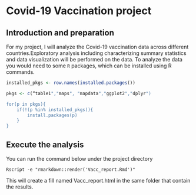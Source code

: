 
Covid-19 Vaccination project
 =====
 
Introduction and preparation
----

For my project, I will analyze the Covid-19 vaccination data across different countries.Exploratory analysis including characterizing summary statistics and data visualization will be performed on the data.
To analyze the data you would need to some `R` packages, which can be installed using R commands.

```R
installed_pkgs <- row.names(installed.packages())

pkgs <- c(“table1","maps", "mapdata","ggplot2","dplyr")

for(p in pkgs){
	if(!(p %in% installed_pkgs)){
		install.packages(p)
	}
}
```


Execute the analysis
------

You can run the command below under the project directory

```
Rscript -e "rmarkdown::render('Vacc_report.Rmd')"
```

This will create a fill named Vacc_report.html in the same folder that contain the results.

